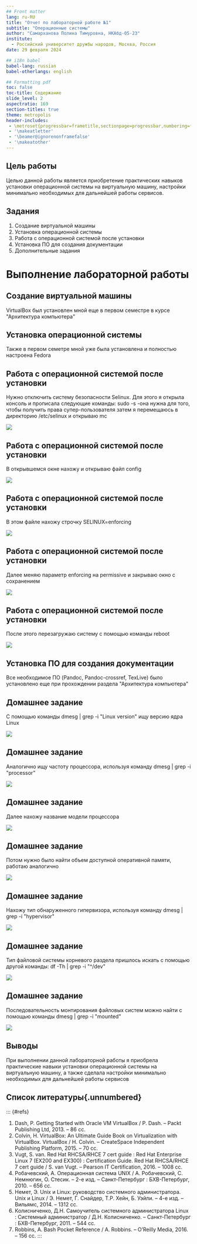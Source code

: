 ```yaml
---
## Front matter
lang: ru-RU
title: "Отчет по лабораторной работе №1"
subtitle: "Операционные системы"
author: "Самарханова Полина Тимуровна, НКАбд-05-23"
institute:
  - Российский университет дружбы народов, Москва, Россия
date: 29 февраля 2024

## i18n babel
babel-lang: russian
babel-otherlangs: english

## Formatting pdf
toc: false
toc-title: Содержание
slide_level: 2
aspectratio: 169
section-titles: true
theme: metropolis
header-includes:
 - \metroset{progressbar=frametitle,sectionpage=progressbar,numbering=fraction}
 - '\makeatletter'
 - '\beamer@ignorenonframefalse'
 - '\makeatother'
---
```


## Цель работы

Целью данной работы является приобретение практических навыков установки операционной системы на виртуальную машину, настройки минимально необходимых для дальнейшей работы сервисов.

## Задания

1. Создание виртуальной машины
2. Установка операционной системы 
3. Работа с операционной системой после установки
4. Установка ПО для создания документации
5. Дополнительные задания

# Выполнение лабораторной работы

## Создание виртуальной машины
VirtualBox был установлен мной еще в первом семестре в курсе "Архитектура компьютера"

## Установка операционной системы
Также в первом семетре мной уже была установлена и полностью настроена Fedora 

## Работа с операционной системой после установки
Нужно отключить систему безопасности Selinux. Для этого я открыла консоль и прописала следующие команды:
sudo -s  -она нужна для того, чтобы получить права супер-пользователя
затем я перемещаюсь в директорию /etc/selinux и открываю mc 

![](image/1.png)

## Работа с операционной системой после установки
В открывшемся окне нахожу и открываю файл config 

![](image/2.png)

## Работа с операционной системой после установки
В этом файле нахожу строчку SELINUX=enforcing 

![](image/3.png)

## Работа с операционной системой после установки
Далее меняю параметр enforcing на permissive и закрываю окно с сохранением 

![](image/4.png)

## Работа с операционной системой после установки
После этого перезагружаю систему с помощью команды reboot 

![](image/5.png)

## Установка ПО для создания документации
Все необходимое ПО (Pandoc, Pandoc-crossref, TexLive) было установлено еще при прохождении раздела "Архитектура компьютера"

## Домашнее задание
С помощью команды dmesg | grep -i "Linux version" ищу версию ядра Linux 

![](image/6.png)

## Домашнее задание
Аналогично ищу частоту процессора, используя команду dmesg | grep -i "processor"

![](image/7.png)

## Домашнее задание
Далее нахожу название модели процессора

![](image/8.png)

## Домашнее задание
Потом нужно было найти объем доступной оперативной памяти, работаю аналогично

![](image/9.png)

## Домашнее задание
Нахожу тип обнаруженного гипервизора, используя команду dmesg | grep -i "hypervisor"

![](image/10.png)

## Домашнее задание
Тип файловой системы корневого раздела пришлось искать с помощью другой команды: df -Th | grep -i "^/dev"

![](image/11.png)

## Домашнее задание
Последовательность монтирования файловых систем можно найти с помощью команды dmesg | grep -i "mounted"

![](image/12.png)

## Выводы

При выполнении данной лабораторной работы я приобрела практические навыки установки операционной системы на виртуальную машину, а также сделала настройки минимально необходимых для дальнейшей работы сервисов

## Список литературы{.unnumbered}

::: {#refs}
1. Dash, P. Getting Started with Oracle VM VirtualBox / P. Dash. – Packt Publishing Ltd, 2013. – 86 сс.
2. Colvin, H. VirtualBox: An Ultimate Guide Book on Virtualization with VirtualBox. VirtualBox / H. Colvin. – CreateSpace Independent Publishing Platform, 2015. – 70 сс.
3. Vugt, S. van. Red Hat RHCSA/RHCE 7 cert guide : Red Hat Enterprise Linux 7 (EX200 and EX300) : Certification Guide. Red Hat RHCSA/RHCE 7 cert guide / S. van Vugt. – Pearson IT Certification, 2016. – 1008 сс.
4. Робачевский, А. Операционная система UNIX / А. Робачевский, С. Немнюгин, О. Стесик. – 2-е изд. – Санкт-Петербург : БХВ-Петербург, 2010. – 656 сс.
5. Немет, Э. Unix и Linux: руководство системного администратора. Unix и Linux / Э. Немет, Г. Снайдер, Т.Р. Хейн, Б. Уэйли. – 4-е изд. – Вильямс, 2014. – 1312 сс.
6. Колисниченко, Д.Н. Самоучитель системного администратора Linux : Системный администратор / Д.Н. Колисниченко. – Санкт-Петербург : БХВ-Петербург, 2011. – 544 сс.
7. Robbins, A. Bash Pocket Reference / A. Robbins. – O’Reilly Media, 2016. – 156 сс.
:::
